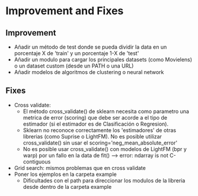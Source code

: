 # Improvement and Fixes

## Improvement
* Añadir un método de test donde se pueda dividir la data en un porcentaje X de 'train' y un porcentaje 1-X de 'test'
* Añadir un modulo para cargar los principales datasets (como Movielens) o un dataset custom (desde un PATH o una URL)
* Añadir modelos de algoritmos de clustering o neural network

## Fixes
* Cross validate: 
    - El método cross_validate() de sklearn necesita como parametro una metrica de error (scoring) que debe ser acorde a el tipo de estimador (si el estimador es de Clasificación o Regresion).
    - Sklearn no reconoce correctamente los 'estimadores' de otras librerias (como Suprise o LightFM). No es posible utilizar cross_validate() sin usar el scoring='neg_mean_absolute_error'
    - No es posible usar cross_validate() con modelos de LightFM (bpr y warp) por un fallo en la data de fit() --> error: ndarray is not C-contiguous
* Grid search: mismos problemas que en cross validate
* Poner los ejemplos en la carpeta example
    - Dificultades con el path para direccionar los modulos de la libreria desde dentro de la carpeta example
